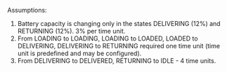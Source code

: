 Assumptions:
1. Battery capacity is changing only in the states DELIVERING (12%) and RETURNING (12%). 3% per time unit.
2. From LOADING to LOADING, LOADING to LOADED, LOADED to DELIVERING, DELIVERING to RETURNING required one time unit (time unit is predefined and may be configured).
3. From DELIVERING to DELIVERED, RETURNING to IDLE - 4 time units.

